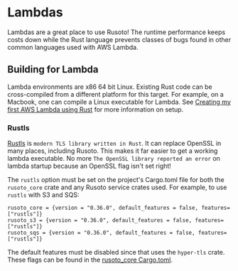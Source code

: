# Lambdas

Lambdas are a great place to use Rusoto! The runtime performance keeps costs down while the Rust language prevents classes of bugs found in other common languages used with AWS Lambda.

## Building for Lambda

Lambda environments are x86 64 bit Linux. Existing Rust code can be cross-compiled from a different platform for this target. For example, on a Macbook, one can compile a Linux executable for Lambda. See [Creating my first AWS Lambda using Rust](https://medium.com/@kkostov/rust-aws-lambda-30a1b92d4009) for more information on setup.

### Rustls

[Rustls](https://github.com/ctz/rustls) is `modern TLS library written in Rust`. It can replace OpenSSL in many places, including Rusoto. This makes it far easier to get a working lambda executable. No more `The OpenSSL library reported an error` on lambda startup because an OpenSSL flag isn't set right!

The `rustls` option must be set on the project's Cargo.toml file for both the `rusoto_core` crate and any Rusoto service crates used. For example, to use `rustls` with S3 and SQS:

```
rusoto_core = {version = "0.36.0", default_features = false, features=["rustls"]}
rusoto_s3 = {version = "0.36.0", default_features = false, features=["rustls"]}
rusoto_sqs = {version = "0.36.0", default_features = false, features=["rustls"]}
```

The default features must be disabled since that uses the `hyper-tls` crate. These flags can be found in the [rusoto_core Cargo.toml](https://github.com/rusoto/rusoto/blob/master/rusoto/core/Cargo.toml).
